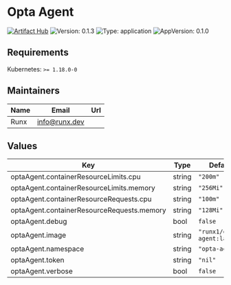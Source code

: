 # Opta Agent

[![Artifact Hub](https://img.shields.io/endpoint?url=https://artifacthub.io/badge/repository/opta-agent)](https://artifacthub.io/packages/search?repo=opta-agent) ![Version: 0.1.3](https://img.shields.io/badge/Version-0.1.3-informational?style=flat-square) ![Type: application](https://img.shields.io/badge/Type-application-informational?style=flat-square) ![AppVersion: 0.1.0](https://img.shields.io/badge/AppVersion-0.1.0-informational?style=flat-square)

## Requirements

Kubernetes: `>= 1.18.0-0`

## Maintainers

| Name | Email | Url |
| ---- | ------ | --- |
| Runx | info@runx.dev |  |

## Values

| Key | Type | Default | Description |
|-----|------|---------|-------------|
| optaAgent.containerResourceLimits.cpu | string | `"200m"` |  |
| optaAgent.containerResourceLimits.memory | string | `"256Mi"` |  |
| optaAgent.containerResourceRequests.cpu | string | `"100m"` |  |
| optaAgent.containerResourceRequests.memory | string | `"128Mi"` |  |
| optaAgent.debug | bool | `false` |  |
| optaAgent.image | string | `"runx1/opta-agent:latest"` |  |
| optaAgent.namespace | string | `"opta-agent"` |  |
| optaAgent.token | string | `"nil"` |  |
| optaAgent.verbose | bool | `false` |  |